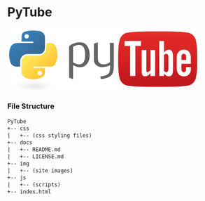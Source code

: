 # PyTube
![PyTube Logo](/img/logo.png)

### File Structure
```
PyTube
+-- css
|   +-- (css styling files)
+-- docs
|   +-- README.md
|   +-- LICENSE.md
+-- img
|   +-- (site images)
+-- js
|   +-- (scripts)
+-- index.html
```
